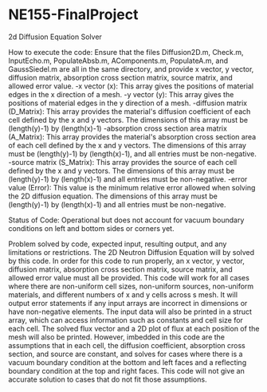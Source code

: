 # NE155-FinalProject
2d Diffusion Equation Solver

How to execute the code: 
Ensure that the files Diffusion2D.m, Check.m, InputEcho.m, PopulateAbsb.m, AComponents.m, PopulateA.m, and GaussSiedel.m are all in the same directory, and provide x vector, y vector, diffusion matrix, absorption cross section matrix, source matrix, and allowed error value.
  -x vector (x): 
    This array gives the positions of material edges in the x direction of a mesh. 
  -y vector (y): 
    This array gives the positions of material edges in the y direction of a mesh. 
  -diffusion matrix (D_Matrix): 
    This array provides the material's diffusion coefficient of each cell defined by the x and y vectors. 
    The dimensions of this array must be (length(y)-1) by (length(x)-1)
  -absorption cross section area matrix (A_Matrix):
    This array provides the material's absorption cross section area of each cell defined by the x and y vectors.
    The dimensions of this array must be (length(y)-1) by (length(x)-1), and all entries must be non-negative.
  -source matrix (S_Matrix):
    This array provides the source of each cell defined by the x and y vectors.
    The dimensions of this array must be (length(y)-1) by (length(x)-1) and all entries must be non-negative.
  -error value (Error): 
    This value is the minimum relative error allowed when solving the 2D diffusion equation.
    The dimensions of this array must be (length(y)-1) by (length(x)-1) and all entries must be non-negative.

Status of Code: 
Operational but does not account for vacuum boundary conditions on left and bottom sides or corners yet.

Problem solved by code, expected input, resulting output, and any limitations or restrictions.
  The 2D Neutron Diffusion Equation will by solved by this code. In order for this code to run properly, an x vector, y vector, diffusion matrix, absorption cross section matrix, source matrix, and allowed error value must all be provided. This code will work for all cases where there are non-uniform cell sizes, non-uniform sources, non-uniform materials, and different numbers of x and y cells across s mesh. It will output error statements if any input arrays are incorrect in dimensions or have non-negative elements. The input data will also be printed in a struct array, which can access information such as constants and cell size for each cell. The solved flux vector and a 2D plot of flux at each position of the mesh will also be printed. However, imbedded in this code are the assumptions that in each cell, the diffusion coefficient, absorption cross section, and source are constant, and solves for cases where there is a vacuum boundary condition at the bottom and left faces and a reflecting boundary condition at the top and right faces. This code will not give an accurate solution to cases that do not fit those assumptions.
